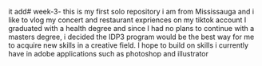 it add# week-3-
this is my first solo repository
i am from Mississauga and i like to vlog my concert and restaurant expriences on my tiktok account
I graduated with a health degree and since I had no plans to continue with a masters degree, i decided the IDP3 program would be the best way for me to acquire new skills in a creative field. 
I hope to build on skills i currently have in adobe applications such as photoshop and illustrator
